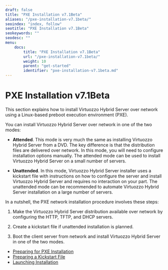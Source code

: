 ```yaml
---
draft: false
title: "PXE Installation v7.1Beta"
aliases: "/pxe-installation-v7.1beta/"
seoindex: "index, follow"
seotitle: "PXE Installation v7.1Beta"
seokeywords: ""
seodesc: ""
menu:
    docs:
        title: "PXE Installation v7.1Beta"
        url: "/pxe-installation-v7.1beta/"
        weight: 10
        parent: "get-started"
        identifier: "pxe-installation-v7.1beta.md"
---
```

# PXE Installation v7.1Beta

This section explains how to install Virtuozzo Hybrid Server over network using a Linux-based preboot execution environment (PXE).

You can install Virtuozzo Hybrid Server over network in one of the two modes:

-   **Attended**. This mode is very much the same as installing Virtuozzo Hybrid Server from a DVD. The key difference is that the distribution files are delivered over network. In this mode, you will need to configure installation options manually. The attended mode can be used to install Virtuozzo Hybrid Server on a small number of servers.

-   **Unattended**. In this mode, Virtuozzo Hybrid Server installer uses a kickstart file with instructions on how to configure the server and install Virtuozzo Hybrid Server and requires no interaction on your part. The unattended mode can be recommended to automate Virtuozzo Hybrid Server installation on a large number of servers.

In a nutshell, the PXE network installation procedure involves these steps:

1.  Make the Virtuozzo Hybrid Server distribution available over network by configuring the HTTP, TFTP, and DHCP servers.

2.  Create a kickstart file if unattended installation is planned.

3.  Boot the client server from network and install Virtuozzo Hybrid Server in one of the two modes.

-   [Preparing for PXE Installation](preparing-for-pxe-installation-v7.1beta)
-   [Preparing a Kickstart File](preparing-a-kickstart-file-v7.1beta)
-   [Launching Installation](launching-installation-v7.1beta)


